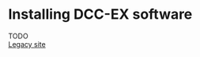 # Installing DCC-EX software

TODO  
<a href="https://dcc-ex.com/ex-installer/index.html#ex-installer" target="_blank">Legacy site</a>
